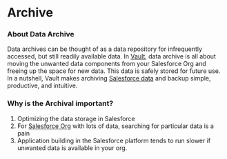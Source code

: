 # Archive

### About Data Archive <a href="#about-data-archive" id="about-data-archive"></a>

Data archives can be thought of as a data repository for infrequently accessed, but still readily available data. In [Vault](https://www.autorabit.com/products/vault-data-backup-recovery/), data archive is all about moving the unwanted data components from your Salesforce Org and freeing up the space for new data. This data is safely stored for future use. In a nutshell, Vault makes archiving [Salesforce data](https://www.autorabit.com/blog/how-to-backup-salesforce-data/) and backup simple, productive, and intuitive.

### Why is the Archival important? <a href="#why-is-the-archival-important" id="why-is-the-archival-important"></a>

1. Optimizing the data storage in Salesforce
2. For [Salesforce Org](../../configuring-vault/registering-salesforce-org/) with lots of data, searching for particular data is a pain
3. Application building in the Salesforce platform tends to run slower if unwanted data is available in your org.
